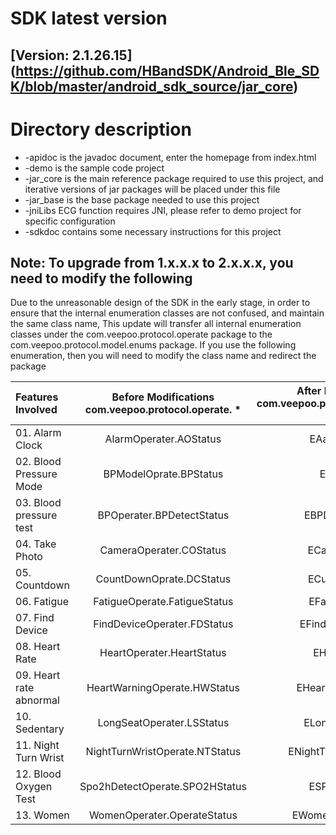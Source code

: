 ﻿# SDK latest version
## [Version: 2.1.26.15] (https://github.com/HBandSDK/Android_Ble_SDK/blob/master/android_sdk_source/jar_core)

# Directory description

  * -apidoc is the javadoc document, enter the homepage from index.html
  * -demo is the sample code project
  * -jar_core is the main reference package required to use this project, and iterative versions of jar packages will be placed under this file
  * -jar_base is the base package needed to use this project
  * -jniLibs ECG function requires JNI, please refer to demo project for specific configuration
  * -sdkdoc contains some necessary instructions for this project

## Note: To upgrade from 1.x.x.x to 2.x.x.x, you need to modify the following


Due to the unreasonable design of the SDK in the early stage, in order to ensure that the internal enumeration classes are not confused, and maintain the same class name,
This update will transfer all internal enumeration classes under the com.veepoo.protocol.operate package to the com.veepoo.protocol.model.enums package.
If you use the following enumeration, then you will need to modify the class name and redirect the package


Features Involved | Before Modifications <br> com.veepoo.protocol.operate. * | After Modifications <br> com.veepoo.protocol.model.enums. * |
| :------| :------: | :------: |
01. Alarm Clock | AlarmOperater.AOStatus | EAalarmStatus |
02. Blood Pressure Mode | BPModelOprate.BPStatus | EBPStatus |
03. Blood pressure test | BPOperater.BPDetectStatus | EBPDetectStatus |
04. Take Photo | CameraOperater.COStatus | ECameraStatus |
05. Countdown | CountDownOprate.DCStatus | ECustomStatus |
06. Fatigue | FatigueOperate.FatigueStatus | EFatigueStatus |
07. Find Device | FindDeviceOperater.FDStatus | EFindDeviceStatus |
08. Heart Rate | HeartOperater.HeartStatus | EHeartStatus |
09. Heart rate abnormal | HeartWarningOperate.HWStatus | EHeartWaringStatus |
10. Sedentary | LongSeatOperater.LSStatus | ELongSeatStatus |
11. Night Turn Wrist | NightTurnWristOperate.NTStatus | ENightTurnWristeStatus |
12. Blood Oxygen Test | Spo2hDetectOperate.SPO2HStatus | ESPO2HStatus |
13. Women | WomenOperater.OperateStatus | EWomenOprateStatus |
